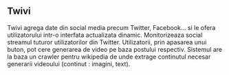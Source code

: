 ## Twivi

Twivi agrega date din social media precum Twitter, Facebook... si le ofera utilizatorului intr-o interfata actualizata dinamic. Monitorizeaza social streamul tuturor utilizatorilor din Twitter. Utilizatorii, prin apasarea unui buton, pot cere generarea de video pe baza postului respectiv. Sistemul are la baza un crawler pentru wikipedia de unde extrage continutul necesar generarii videoului (continut : imagini, text).